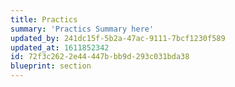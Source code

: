 ```yaml
---
title: Practics
summary: 'Practics Summary here'
updated_by: 241dc15f-5b2a-47ac-9111-7bcf1230f589
updated_at: 1611852342
id: 72f3c262-2e44-447b-bb9d-293c031bda38
blueprint: section
---
```

